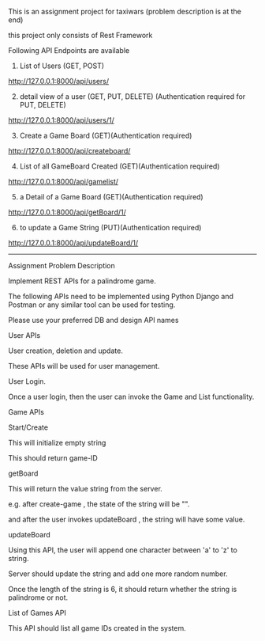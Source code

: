 This is an assignment project for taxiwars (problem description is at the end)

this project only consists of Rest Framework

Following API Endpoints are available 

1. List of Users (GET, POST)

http://127.0.0.1:8000/api/users/

2. detail view of a user (GET, PUT, DELETE) (Authentication required for PUT, DELETE)

http://127.0.0.1:8000/api/users/1/

3. Create a Game Board (GET)(Authentication required)


http://127.0.0.1:8000/api/createboard/

4. List of all GameBoard Created (GET)(Authentication required)

http://127.0.0.1:8000/api/gamelist/

5. a Detail of a Game Board (GET)(Authentication required)

http://127.0.0.1:8000/api/getBoard/1/

6. to update a Game String (PUT)(Authentication required)

http://127.0.0.1:8000/api/updateBoard/1/

---------------------------------------------------------------------------------------------

Assignment Problem Description

Implement REST APIs for a palindrome game.

The following APIs need to be implemented using Python Django and Postman or any similar tool can be used for testing.

Please use your preferred DB and design API names

User APIs

User creation, deletion and update.

These APIs will be used for user management.

User Login.

Once a user login, then the user can invoke the Game and List functionality.

Game APIs

Start/Create

This will initialize empty string

This should return game-ID

getBoard

This will return the value string from the server.

e.g. after create-game , the state of the string will be "".

and after the user invokes updateBoard , the string will have some value.

updateBoard

Using this API, the user will append one character between 'a' to 'z' to string.

Server should update the string and add one more random number.

Once the length of the string is 6, it should return whether the string is palindrome or not.

List of Games API

This API should list all game IDs created in the system.


